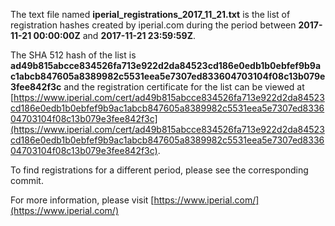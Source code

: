 The text file named **iperial_registrations_2017_11_21.txt** is the list of registration hashes created by iperial.com during the period between **2017-11-21 00:00:00Z** and **2017-11-21 23:59:59Z**.

The SHA 512 hash of the list is **ad49b815abcce834526fa713e922d2da84523cd186e0edb1b0ebfef9b9ac1abcb847605a8389982c5531eea5e7307ed833604703104f08c13b079e3fee842f3c** and the registration certificate for the list can be viewed at [https://www.iperial.com/cert/ad49b815abcce834526fa713e922d2da84523cd186e0edb1b0ebfef9b9ac1abcb847605a8389982c5531eea5e7307ed833604703104f08c13b079e3fee842f3c](https://www.iperial.com/cert/ad49b815abcce834526fa713e922d2da84523cd186e0edb1b0ebfef9b9ac1abcb847605a8389982c5531eea5e7307ed833604703104f08c13b079e3fee842f3c).

To find registrations for a different period, please see the corresponding commit.

For more information, please visit [https://www.iperial.com/](https://www.iperial.com/)
